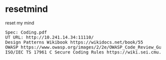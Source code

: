 # resetmind
reset my mind

<pre>
Spec: Coding.pdf
UT URL: http://10.241.14.34:11110/
Design Patterns Wikibook https://wikidocs.net/book/55
OWASP https://www.owasp.org/images/2/2e/OWASP_Code_Review_Guide-V1_1.pdf
ISO/IEC TS 17961 C Secure Coding Rules https://wiki.sei.cmu.edu/confluence/pages/viewpage.action?pageId=87151954
</pre>
